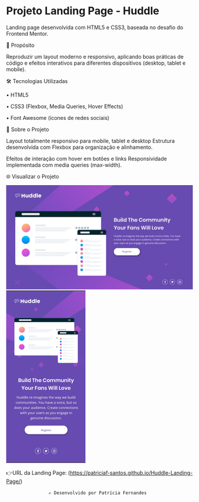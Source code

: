 # Projeto Landing Page - Huddle
Landing page desenvolvida com HTML5 e CSS3, baseada no desafio do Frontend Mentor.

🎯 Propósito

Reproduzir um layout moderno e responsivo, aplicando boas práticas de código e efeitos interativos para diferentes dispositivos (desktop, tablet e mobile).

🛠️ Tecnologias Utilizadas

• HTML5

• CSS3 (Flexbox, Media Queries,  Hover Effects)

• Font Awesome (ícones de redes sociais)

📱 Sobre o Projeto

Layout totalmente responsivo para mobile, tablet e desktop
Estrutura desenvolvida com Flexbox para organização e alinhamento.

Efeitos de interação com hover em botões e links
Responsividade implementada com media queries (max-width).

🌐 Visualizar o Projeto

<img src="./src/images/Desk.png" alt= "Imagem Desktop">

<img src="./src/images/Mobile.png" alt= "Imagem Mobile ">

   👉URL da Landing Page: 
   (https://patriciaf-santos.github.io/Huddle-Landing-Page/)



                    ✍️ Desenvolvido por Patrícia Fernandes

    